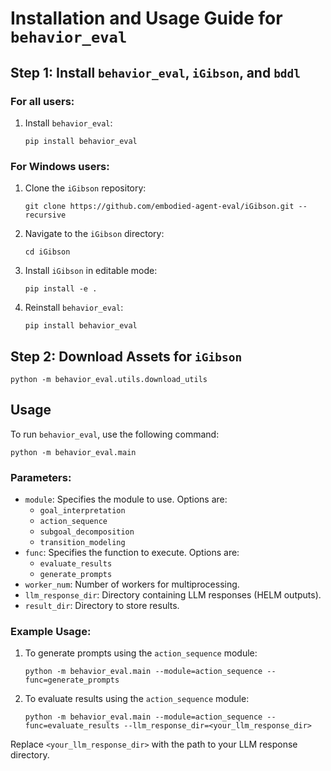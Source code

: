 
# Installation and Usage Guide for `behavior_eval`

## Step 1: Install `behavior_eval`, `iGibson`, and `bddl`

### For all users:
1. Install `behavior_eval`:
   ```
   pip install behavior_eval
   ```

### For Windows users:
1. Clone the `iGibson` repository:
   ```
   git clone https://github.com/embodied-agent-eval/iGibson.git --recursive
   ```
2. Navigate to the `iGibson` directory:
   ```
   cd iGibson
   ```
3. Install `iGibson` in editable mode:
   ```
   pip install -e .
   ```
4. Reinstall `behavior_eval`:
   ```
   pip install behavior_eval
   ```

## Step 2: Download Assets for `iGibson`
```
python -m behavior_eval.utils.download_utils
```

## Usage
To run `behavior_eval`, use the following command:
```
python -m behavior_eval.main
```

### Parameters:
- `module`: Specifies the module to use. Options are:
  - `goal_interpretation`
  - `action_sequence`
  - `subgoal_decomposition`
  - `transition_modeling`
- `func`: Specifies the function to execute. Options are:
  - `evaluate_results`
  - `generate_prompts`
- `worker_num`: Number of workers for multiprocessing.
- `llm_response_dir`: Directory containing LLM responses (HELM outputs).
- `result_dir`: Directory to store results.

### Example Usage:
1. To generate prompts using the `action_sequence` module:
   ```
   python -m behavior_eval.main --module=action_sequence --func=generate_prompts
   ```

2. To evaluate results using the `action_sequence` module:
   ```
   python -m behavior_eval.main --module=action_sequence --func=evaluate_results --llm_response_dir=<your_llm_response_dir>
   ```

Replace `<your_llm_response_dir>` with the path to your LLM response directory.